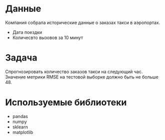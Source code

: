 # Данные
Компания собрала исторические данные о заказах такси в аэропортах.
- Дата поездки
- Количесвто вызовов за 10 минут

# Задача
Спрогнозировать количество заказов такси на следующий час. Значение метрики RMSE на тестовой выборке должно быть не больше 48.

# Используемые библиотеки
- pandas
- numpy
- sklearn
- matplotlib
